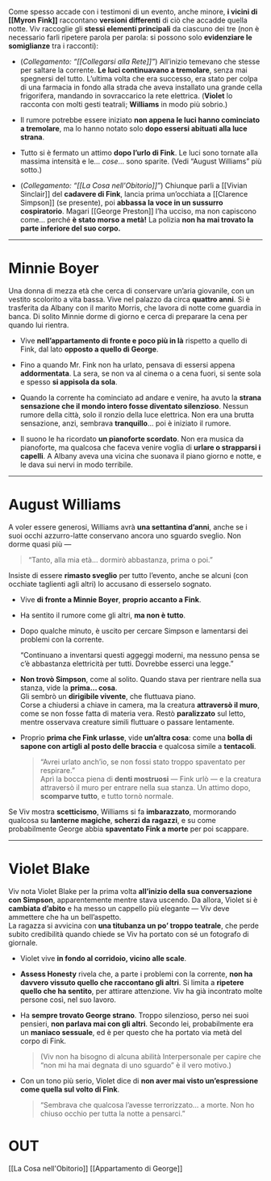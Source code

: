 Come spesso accade con i testimoni di un evento, anche minore, **i vicini di [[Myron Fink]]** raccontano **versioni differenti** di ciò che accadde quella notte. Viv raccoglie gli **stessi elementi principali** da ciascuno dei tre (non è necessario farli ripetere parola per parola: si possono solo **evidenziare le somiglianze** tra i racconti):

- (_Collegamento: “[[Collegarsi alla Rete]]”_) All’inizio temevano che stesse per saltare la corrente. **Le luci continuavano a tremolare**, senza mai spegnersi del tutto. L’ultima volta che era successo, era stato per colpa di una farmacia in fondo alla strada che aveva installato una grande cella frigorifera, mandando in sovraccarico la rete elettrica. (**Violet** lo racconta con molti gesti teatrali; **Williams** in modo più sobrio.)
    
- Il rumore potrebbe essere iniziato **non appena le luci hanno cominciato a tremolare**, ma lo hanno notato solo **dopo essersi abituati alla luce strana**.
    
- Tutto si è fermato un attimo **dopo l’urlo di Fink**. Le luci sono tornate alla massima intensità e le… _cose_… sono sparite. (Vedi “August Williams” più sotto.)
    
- (_Collegamento: “[[La Cosa nell'Obitorio]]”_) Chiunque parli a [[Vivian Sinclair]] del **cadavere di Fink**, lancia prima un’occhiata a [[Clarence Simpson]] (se presente), poi **abbassa la voce in un sussurro cospiratorio**. Magari [[George Preston]] l’ha ucciso, ma non capiscono come… perché **è stato morso a metà!** La polizia **non ha mai trovato la parte inferiore del suo corpo.**
    

---

# Minnie Boyer

Una donna di mezza età che cerca di conservare un’aria giovanile, con un vestito scolorito a vita bassa. Vive nel palazzo da circa **quattro anni**. Si è trasferita da Albany con il marito Morris, che lavora di notte come guardia in banca. Di solito Minnie dorme di giorno e cerca di preparare la cena per quando lui rientra.

- Vive **nell’appartamento di fronte e poco più in là** rispetto a quello di Fink, dal lato **opposto a quello di George**.
    
- Fino a quando Mr. Fink non ha urlato, pensava di essersi appena **addormentata**. La sera, se non va al cinema o a cena fuori, si sente sola e spesso **si appisola da sola**.
    
- Quando la corrente ha cominciato ad andare e venire, ha avuto la **strana sensazione che il mondo intero fosse diventato silenzioso**. Nessun rumore della città, solo il ronzio della luce elettrica. Non era una brutta sensazione, anzi, sembrava **tranquillo**… poi è iniziato il rumore.
    
- Il suono le ha ricordato **un pianoforte scordato**. Non era musica da pianoforte, ma qualcosa che faceva venire voglia di **urlare o strapparsi i capelli**. A Albany aveva una vicina che suonava il piano giorno e notte, e le dava sui nervi in modo terribile.
    

---

# August Williams

A voler essere generosi, Williams avrà **una settantina d’anni**, anche se i suoi occhi azzurro-latte conservano ancora uno sguardo sveglio. Non dorme quasi più —

> “Tanto, alla mia età… dormirò abbastanza, prima o poi.”

Insiste di essere **rimasto sveglio** per tutto l’evento, anche se alcuni (con occhiate taglienti agli altri) lo accusano di esserselo sognato.

- Vive **di fronte a Minnie Boyer**, **proprio accanto a Fink**.
    
- Ha sentito il rumore come gli altri, **ma non è tutto**.
    
- Dopo qualche minuto, è uscito per cercare Simpson e lamentarsi dei problemi con la corrente.
    
	 “Continuano a inventarsi questi aggeggi moderni, ma nessuno pensa se c’è abbastanza elettricità per tutti. Dovrebbe esserci una legge.”
    
- **Non trovò Simpson**, come al solito. Quando stava per rientrare nella sua stanza, vide la **prima… cosa**.  
    Gli sembrò un **dirigibile vivente**, che fluttuava piano.  
    Corse a chiudersi a chiave in camera, ma la creatura **attraversò il muro**, come se non fosse fatta di materia vera. Restò **paralizzato** sul letto, mentre osservava creature simili fluttuare o passare lentamente.
    
- Proprio **prima che Fink urlasse**, vide **un’altra cosa**: come una **bolla di sapone con artigli al posto delle braccia** e qualcosa simile a **tentacoli**.
    
    > “Avrei urlato anch’io, se non fossi stato troppo spaventato per respirare.”  
    > Aprì la bocca piena di **denti mostruosi** — Fink urlò — e la creatura attraversò il muro per entrare nella sua stanza. Un attimo dopo, **scomparve tutto**, e tutto tornò normale.
    

Se Viv mostra **scetticismo**, Williams si fa **imbarazzato**, mormorando qualcosa su **lanterne magiche**, **scherzi da ragazzi**, e su come probabilmente George abbia **spaventato Fink a morte** per poi scappare.

---

# Violet Blake

Viv nota Violet Blake per la prima volta **all’inizio della sua conversazione con Simpson**, apparentemente mentre stava uscendo. Da allora, Violet si è **cambiata d’abito** e ha messo un cappello più elegante — Viv deve ammettere che ha un bell’aspetto.  
La ragazza si avvicina con **una titubanza un po’ troppo teatrale**, che perde subito credibilità quando chiede se Viv ha portato con sé un fotografo di giornale.

- Violet vive **in fondo al corridoio, vicino alle scale**.
    
- **Assess Honesty** rivela che, a parte i problemi con la corrente, **non ha davvero vissuto quello che raccontano gli altri**. Si limita a **ripetere quello che ha sentito**, per attirare attenzione. Viv ha già incontrato molte persone così, nel suo lavoro.
    
- Ha **sempre trovato George strano**. Troppo silenzioso, perso nei suoi pensieri, **non parlava mai con gli altri**. Secondo lei, probabilmente era un **maniaco sessuale**, ed è per questo che ha portato via metà del corpo di Fink.
    
    > (Viv non ha bisogno di alcuna abilità Interpersonale per capire che “non mi ha mai degnata di uno sguardo” è il vero motivo.)
    
- Con un tono più serio, Violet dice di **non aver mai visto un’espressione come quella sul volto di Fink**.
    
    > “Sembrava che qualcosa l’avesse terrorizzato… a morte. Non ho chiuso occhio per tutta la notte a pensarci.”
    


# OUT
[[La Cosa nell'Obitorio]]
[[Appartamento di George]]